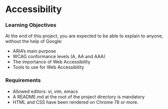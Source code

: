 # Accessibility

### Learning Objectives
At the end of this project, you are expected to be able to explain to anyone, without the help of Google:
- ARIA’s main purpose
- WCAG conformance levels (A, AA and AAA)
- The importance of Web Accessibility
- Tools to use for Web Accessibility


### Requirements
- Allowed editors: vi, vim, emacs
- A README.md at the root of the project directory is mandatory
- HTML and CSS have been rendered on Chrome 78 or more.
